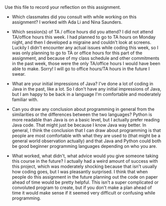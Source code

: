 Use this file to record your reflection on this assignment.

- Which classmates did you consult with while working on this assignment?
I worked with Ada Li and Nina Saunders.

- Which session(s) of TA / office hours did you attend?
I did not attend TA/office hours this week. I had planned to go to TA hours on Monday night, and then I developed a migraine and couldn't look at screens. Luckily I didn't encounter any actual issues while coding this week, so I was only planning to go to TA or office hours for this part of the assignment, and because of my class schedule and other commitments in the past week, those were the only TA/office hours I would have been able to make. Sorry! I will go to office hours/TA hours in the future I swear.

- What are your initial impressions of Java?
I've done a lot of coding in Java in the past, like a lot. So I don't have any initial impressions of Java, but I am happy to be back in a language I'm comfortable and moderately familiar with.

- Can you draw any conclusion about programming in general from the similarities or the differences between the two languages? 
Python is more readable than Java is on a basic level, but I actually prefer reading Java code. That might just be because I know Java way better. In general, I think the conclusion that I can draw about programming is that people are most comfortable with what they are used to (that might be a general world observation actually) and that Java and Python could both be good beginner programming languages depending on who you are. 

- What worked, what didn't, what advice would you give someone taking this course in the future?
I actually had a weird amount of success with this project, which was moderately shocking because that isn't usually how coding goes, but I was pleasantly surprised. I think that when people do this assignment in the future planning out the code on paper ahead of time would be pretty helpful. This isn't a super complicated or convoluted program to create, but if you don't make a plan ahead of time it would make sense if it seemed very difficult or confusing while programming. 